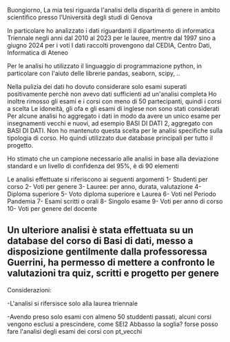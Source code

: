 Buongiorno, 
La mia tesi riguarda l'analisi della disparità di genere in ambito scientifico presso l’Università degli studi di Genova

In particolare ho analizzato i dati riguardanti il dipartimento di informatica Triennale negli anni dal 2010 al 2023 per le lauree, mentre dal 1997 sino a giugno 2024 per i voti
I dati raccolti provengono dal CEDIA, Centro Dati, Informatica di Ateneo

Per le analisi ho utilizzato il linguaggio di programmazione python, in particolare con l'aiuto delle librerie pandas, seaborn, scipy, ..

Nella pulizia dei dati ho dovuto considerare solo esami superati positivamente perchè non avevo dati sufficienti ad un'analisi completa
Ho inoltre rimosso gli esami e i corsi con meno di 50 partecipanti, quindi i corsi a scelta
Le idoneità, gli ofa e gli esami di inglese non sono stati considerati
Per alcune analisi ho aggregato i dati in modo da avere un unico esame per insegnamenti vecchi e nuovi, ad esempio BASI DI DATI 2, aggregato con BASI DI DATI. Non ho mantenuto questa scelta per le analisi specifiche sulla tipologia di corso. Ho quindi utilizzato due database principali per tutto il progetto.

Ho stimato che un campione necessario alle analisi in base alla deviazione standard e un livello di confidenza del 95%, è di 90 elementi

Le analisi effettuate si riferiscono ai seguenti argomenti
1- Studenti per corso
2- Voti per genere
3- Lauree: per anno, durata, valutazione
4- Diploma superiore
5- Voto diploma superiore e Laurea
6- Voti nel Periodo Pandemia
7- Esami scritti o orali
8- Singolo esame
9- Voti per anno di corso
10- Voti per genere del docente

Un ulteriore analisi è stata effettuata su un database del corso di Basi di dati, messo a disposizione gentilmente dalla professoressa Guerrini, ha permesso di mettere a confronto le valutazioni tra quiz, scritti e progetto per genere
-----------------------------------------------------------
Considerazioni:

-L'analisi si rifersisce solo alla laurea triennale

-Avendo preso solo esami con almeno 50 studdenti passati, alcuni corsi vengono esclusi a prescindere, come SEI2
Abbasso la soglia? forse posso fare l'analisi degli esami dei corsi con pt_vecchi
